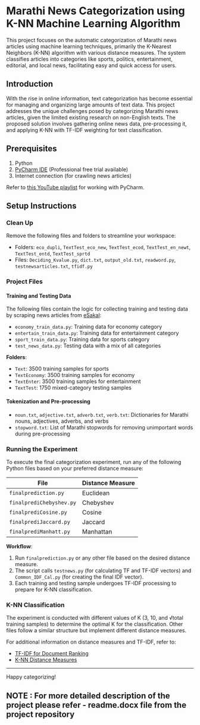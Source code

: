 # Marathi News Categorization using K-NN Machine Learning Algorithm 

This project focuses on the automatic categorization of Marathi news articles using machine learning techniques, primarily the K-Nearest Neighbors (K-NN) algorithm with various distance measures. The system classifies articles into categories like sports, politics, entertainment, editorial, and local news, facilitating easy and quick access for users.

## Introduction

With the rise in online information, text categorization has become essential for managing and organizing large amounts of text data. This project addresses the unique challenges posed by categorizing Marathi news articles, given the limited existing research on non-English texts. The proposed solution involves gathering online news data, pre-processing it, and applying K-NN with TF-IDF weighting for text classification.

## Prerequisites

1. Python
2. [PyCharm IDE](https://www.jetbrains.com/pycharm/download) (Professional free trial available)
3. Internet connection (for crawling news articles)

Refer to [this YouTube playlist](https://www.youtube.com/watch?v=HBxCHonP6Ro&list=PL6gx4Cwl9DGAcbMi1sH6oAMk4JHw91mC_) for working with PyCharm.

## Setup Instructions

### Clean Up

Remove the following files and folders to streamline your workspace:
- Folders: `eco_dupli`, `TextTest_eco_new`, `TextTest_ecod`, `TextTest_en_newt`, `TextTest_entd`, `TextTest_sprtd`
- Files: `Deciding_Kvalue.py`, `dict.txt`, `output_old.txt`, `readword.py`, `testnewsarticles.txt`, `tfidf.py`

### Project Files

#### Training and Testing Data
The following files contain the logic for collecting training and testing data by scraping news articles from [eSakal](https://www.esakal.com/):
- `economy_train_data.py`: Training data for economy category
- `entertain_train_data.py`: Training data for entertainment category
- `sport_train_data.py`: Training data for sports category
- `test_news_data.py`: Testing data with a mix of all categories

**Folders**:
- `Text`: 3500 training samples for sports
- `TextEconomy`: 3500 training samples for economy
- `TextEnter`: 3500 training samples for entertainment
- `TextTest`: 1750 mixed-category testing samples

#### Tokenization and Pre-processing
- `noun.txt`, `adjective.txt`, `adverb.txt`, `verb.txt`: Dictionaries for Marathi nouns, adjectives, adverbs, and verbs
- `stopword.txt`: List of Marathi stopwords for removing unimportant words during pre-processing

### Running the Experiment

To execute the final categorization experiment, run any of the following Python files based on your preferred distance measure:

| File | Distance Measure |
| --- | --- |
| `finalprediction.py` | Euclidean |
| `finalprediChebyshev.py` | Chebyshev |
| `finalprediCosine.py` | Cosine |
| `finalprediJaccard.py` | Jaccard |
| `finalprediManhatt.py` | Manhattan |

**Workflow**:
1. Run `finalprediction.py` or any other file based on the desired distance measure.
2. The script calls `testnews.py` (for calculating TF and TF-IDF vectors) and `Common_IDF_Cal.py` (for creating the final IDF vector).
3. Each training and testing sample undergoes TF-IDF processing to prepare for K-NN classification.

### K-NN Classification

The experiment is conducted with different values of K (3, 10, and √total training samples) to determine the optimal K for the classification. Other files follow a similar structure but implement different distance measures.

For additional information on distance measures and TF-IDF, refer to:
- [TF-IDF for Document Ranking](https://towardsdatascience.com/tf-idf-for-document-ranking-from-scratch-in-python-on-real-world-dataset-796d339a4089)
- [K-NN Distance Measures](https://dataaspirant.com/2015/04/11/five-most-popular-similarity-measures-implementation-in-python/)

---

Happy categorizing!

## NOTE : For more detailed description of the project please refer - readme.docx file from the project repository 
